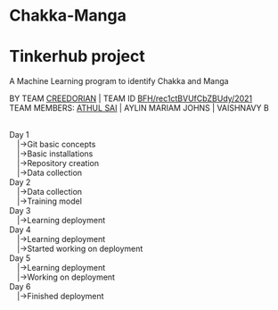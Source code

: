 # Chakka-Manga

<h1><b>Tinkerhub project</b></h1>
A Machine Learning program to identify Chakka and Manga<br>
<p>BY TEAM <a href="#" target="_blank">CREEDORIAN</a> | TEAM ID <a href="#" target="_blank">BFH/rec1ctBVUfCbZBUdy/2021</a><br>
TEAM MEMBERS: <a href="https://github.com/athulsai66/athulsai.sbc.tinkerhub.ml" target="_blank">ATHUL SAI</a> | <a "#" target="_blank">AYLIN MARIAM JOHNS</a> | <a "#" target="_blank">VAISHNAVY B</a></p><br>
Day 1<br>
&emsp;|->Git basic concepts <br>
&emsp;|->Basic installations<br>
&emsp;|->Repository creation<br>
&emsp;|->Data collection<br>
Day 2<br>
&emsp;|->Data collection<br>
&emsp;|->Training model<br>
Day 3<br>
&emsp;|->Learning deployment<br>
Day 4<br>
&emsp;|->Learning deployment<br>
&emsp;|->Started working on deployment<br>
Day 5<br>
&emsp;|->Learning deployment<br>
&emsp;|->Working on deployment<br>
Day 6<br>
&emsp;|->Finished deployment<br>
